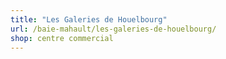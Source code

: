```yaml
---
title: "Les Galeries de Houelbourg"
url: /baie-mahault/les-galeries-de-houelbourg/
shop: centre commercial
---
```

